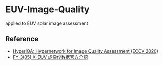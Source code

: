 # EUV-Image-Quality
applied to EUV solar image assessment
## Reference
- [HyperIQA: Hypernetwork for Image Quality Assessment (ECCV 2020)](https://github.com/zwx8981/HyperIQA)
- [FY-3(05) X-EUV 成像仪数据官方介绍](http://www.nsmc.org.cn/)
